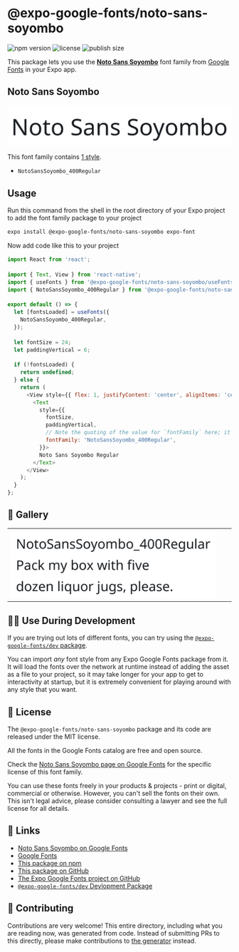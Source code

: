 # @expo-google-fonts/noto-sans-soyombo

![npm version](https://flat.badgen.net/npm/v/@expo-google-fonts/noto-sans-soyombo)
![license](https://flat.badgen.net/github/license/expo/google-fonts)
![publish size](https://flat.badgen.net/packagephobia/install/@expo-google-fonts/noto-sans-soyombo)

This package lets you use the [**Noto Sans Soyombo**](https://fonts.google.com/specimen/Noto+Sans+Soyombo) font family from [Google Fonts](https://fonts.google.com/) in your Expo app.

## Noto Sans Soyombo

![Noto Sans Soyombo](./font-family.png)

This font family contains [1 style](#-gallery).

- `NotoSansSoyombo_400Regular`

## Usage

Run this command from the shell in the root directory of your Expo project to add the font family package to your project
```sh
expo install @expo-google-fonts/noto-sans-soyombo expo-font
```

Now add code like this to your project
```js
import React from 'react';

import { Text, View } from 'react-native';
import { useFonts } from '@expo-google-fonts/noto-sans-soyombo/useFonts';
import { NotoSansSoyombo_400Regular } from '@expo-google-fonts/noto-sans-soyombo/400Regular';

export default () => {
  let [fontsLoaded] = useFonts({
    NotoSansSoyombo_400Regular,
  });

  let fontSize = 24;
  let paddingVertical = 6;

  if (!fontsLoaded) {
    return undefined;
  } else {
    return (
      <View style={{ flex: 1, justifyContent: 'center', alignItems: 'center' }}>
        <Text
          style={{
            fontSize,
            paddingVertical,
            // Note the quoting of the value for `fontFamily` here; it expects a string!
            fontFamily: 'NotoSansSoyombo_400Regular',
          }}>
          Noto Sans Soyombo Regular
        </Text>
      </View>
    );
  }
};

```

## 🔡 Gallery


||||
|-|-|-|
|![NotoSansSoyombo_400Regular](.//400Regular/NotoSansSoyombo_400Regular.ttf.png)||||


## 👩‍💻 Use During Development

If you are trying out lots of different fonts, you can try using the [`@expo-google-fonts/dev` package](https://github.com/freeboub/google-fonts/tree/master/font-packages/dev#readme).

You can import *any* font style from any Expo Google Fonts package from it. It will load the fonts
over the network at runtime instead of adding the asset as a file to your project, so it may take longer
for your app to get to interactivity at startup, but it is extremely convenient
for playing around with any style that you want.

## 📖 License

The `@expo-google-fonts/noto-sans-soyombo` package and its code are released under the MIT license.

All the fonts in the Google Fonts catalog are free and open source.

Check the [Noto Sans Soyombo page on Google Fonts](https://fonts.google.com/specimen/Noto+Sans+Soyombo) for the specific license of this font family.

You can use these fonts freely in your products & projects - print or digital, commercial or otherwise. However, you can't sell the fonts on their own. This isn't legal advice, please consider consulting a lawyer and see the full license for all details.

## 🔗 Links

- [Noto Sans Soyombo on Google Fonts](https://fonts.google.com/specimen/Noto+Sans+Soyombo)
- [Google Fonts](https://fonts.google.com/)
- [This package on npm](https://www.npmjs.com/package/@expo-google-fonts/noto-sans-soyombo)
- [This package on GitHub](https://github.com/freeboub/google-fonts/tree/master/font-packages/noto-sans-soyombo)
- [The Expo Google Fonts project on GitHub](https://github.com/freeboub/google-fonts)
- [`@expo-google-fonts/dev` Devlopment Package](https://github.com/freeboub/google-fonts/tree/master/font-packages/dev)

## 🤝 Contributing

Contributions are very welcome! This entire directory, including what you are reading now, was generated from code. Instead of submitting PRs to this directly, please make contributions to [the generator](https://github.com/freeboub/google-fonts/tree/master/packages/generator) instead.
